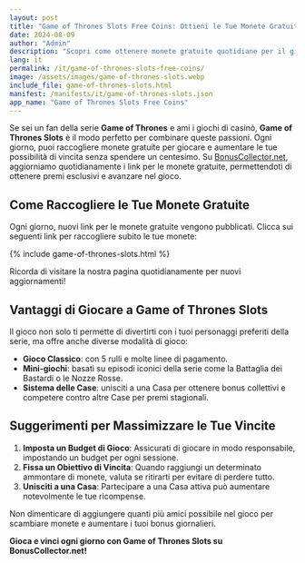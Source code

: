 ```yaml
---
layout: post
title: "Game of Thrones Slots Free Coins: Ottieni le Tue Monete Gratuite Giornaliere"
date: 2024-08-09
author: "Admin"
description: "Scopri come ottenere monete gratuite quotidiane per il gioco Game of Thrones Slots. Non perdere l'opportunità di vincere premi esclusivi e aumentare le tue possibilità di successo."
lang: it
permalink: /it/game-of-thrones-slots-free-coins/
image: /assets/images/game-of-thrones-slots.webp
include_file: game-of-thrones-slots.html
manifest: /manifests/it/game-of-thrones-slots.json
app_name: "Game of Thrones Slots Free Coins"
---
```


Se sei un fan della serie **Game of Thrones** e ami i giochi di casinò, **Game of Thrones Slots** è il modo perfetto per combinare queste passioni. Ogni giorno, puoi raccogliere monete gratuite per giocare e aumentare le tue possibilità di vincita senza spendere un centesimo. Su [BonusCollector.net](https://bonuscollector.net/it/), aggiorniamo quotidianamente i link per le monete gratuite, permettendoti di ottenere premi esclusivi e avanzare nel gioco.

## Come Raccogliere le Tue Monete Gratuite

Ogni giorno, nuovi link per le monete gratuite vengono pubblicati. Clicca sui seguenti link per raccogliere subito le tue monete:

{% include game-of-thrones-slots.html %}

Ricorda di visitare la nostra pagina quotidianamente per nuovi aggiornamenti!

## Vantaggi di Giocare a Game of Thrones Slots

Il gioco non solo ti permette di divertirti con i tuoi personaggi preferiti della serie, ma offre anche diverse modalità di gioco:

- **Gioco Classico**: con 5 rulli e molte linee di pagamento.
- **Mini-giochi**: basati su episodi iconici della serie come la Battaglia dei Bastardi o le Nozze Rosse.
- **Sistema delle Case**: unisciti a una Casa per ottenere bonus collettivi e competere contro altre Case per premi stagionali.

## Suggerimenti per Massimizzare le Tue Vincite

1. **Imposta un Budget di Gioco**: Assicurati di giocare in modo responsabile, impostando un budget per ogni sessione.
2. **Fissa un Obiettivo di Vincita**: Quando raggiungi un determinato ammontare di monete, valuta se ritirarti per evitare di perdere tutto.
3. **Unisciti a una Casa**: Partecipare a una Casa attiva può aumentare notevolmente le tue ricompense.

Non dimenticare di aggiungere quanti più amici possibile nel gioco per scambiare monete e aumentare i tuoi bonus giornalieri.

**Gioca e vinci ogni giorno con Game of Thrones Slots su BonusCollector.net!**
